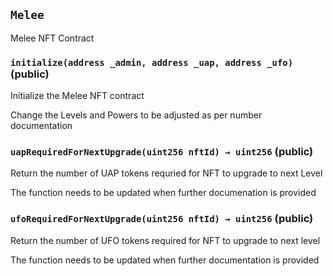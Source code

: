 ## `Melee`

Melee NFT Contract




### `initialize(address _admin, address _uap, address _ufo)` (public)

Initialize the Melee NFT contract


Change the Levels and Powers to be adjusted as per number documentation


### `uapRequiredForNextUpgrade(uint256 nftId) → uint256` (public)

Return the number of UAP tokens requried for NFT to upgrade to next Level


The function needs to be updated when further documenation is provided


### `ufoRequiredForNextUpgrade(uint256 nftId) → uint256` (public)

Return the number of UFO tokens required for NFT to upgrade to next level


The function needs to be updated when further documentation is provided





